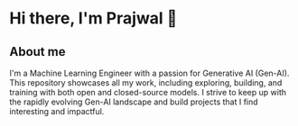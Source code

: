 # Hi there, I'm Prajwal 👋

## About me

I'm a Machine Learning Engineer with a passion for Generative AI (Gen-AI). This repository showcases all my work, including exploring, building, and training with both open and closed-source models. I strive to keep up with the rapidly evolving Gen-AI landscape and build projects that I find interesting and impactful.

